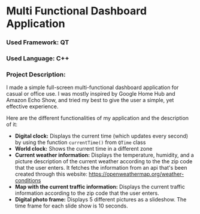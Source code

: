 # Multi Functional Dashboard Application

### Used Framework: QT
### Used Language: C++

### Project Description:
I made a simple full-screen multi-functional dashboard application for casual or office use. I was mostly inspired by Google Home Hub and Amazon Echo Show, and tried my best to give the user a simple, yet effective experience. 

Here are the different functionalities of my application and the description of it:
- **Digital clock:** Displays the current time (which updates every second) by using the function `currentTime()` from `QTime` class
- **World clock:** Shows the current time in a different zone 
- **Current weather information:** Displays the temperature, humidity, and a picture description of the current weather according to the the zip code that the user enters. It fetches the information from an api that's been created through this website: https://openweathermap.org/weather-conditions 
- **Map with the current traffic information:** Displays the current traffic information according to the zip code that the user enters. 
- **Digital photo frame:** Displays 5 different pictures as a slideshow. The time frame for each slide show is 10 seconds.
